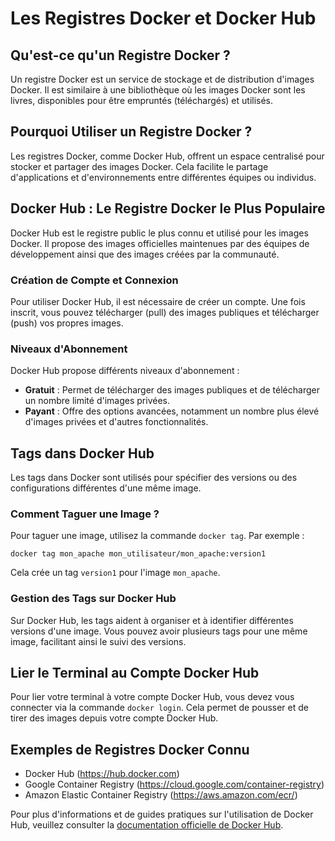 # Les Registres Docker et Docker Hub

## Qu'est-ce qu'un Registre Docker ?
Un registre Docker est un service de stockage et de distribution d'images Docker. Il est similaire à une bibliothèque où les images Docker sont les livres, disponibles pour être empruntés (téléchargés) et utilisés.

## Pourquoi Utiliser un Registre Docker ?
Les registres Docker, comme Docker Hub, offrent un espace centralisé pour stocker et partager des images Docker. Cela facilite le partage d'applications et d'environnements entre différentes équipes ou individus.

## Docker Hub : Le Registre Docker le Plus Populaire
Docker Hub est le registre public le plus connu et utilisé pour les images Docker. Il propose des images officielles maintenues par des équipes de développement ainsi que des images créées par la communauté.

### Création de Compte et Connexion
Pour utiliser Docker Hub, il est nécessaire de créer un compte. Une fois inscrit, vous pouvez télécharger (pull) des images publiques et télécharger (push) vos propres images.

### Niveaux d'Abonnement
Docker Hub propose différents niveaux d'abonnement :
- **Gratuit** : Permet de télécharger des images publiques et de télécharger un nombre limité d'images privées.
- **Payant** : Offre des options avancées, notamment un nombre plus élevé d'images privées et d'autres fonctionnalités.

## Tags dans Docker Hub
Les tags dans Docker sont utilisés pour spécifier des versions ou des configurations différentes d'une même image.

### Comment Taguer une Image ?
Pour taguer une image, utilisez la commande `docker tag`. Par exemple :
```
docker tag mon_apache mon_utilisateur/mon_apache:version1
```
Cela crée un tag `version1` pour l'image `mon_apache`.

### Gestion des Tags sur Docker Hub
Sur Docker Hub, les tags aident à organiser et à identifier différentes versions d'une image. Vous pouvez avoir plusieurs tags pour une même image, facilitant ainsi le suivi des versions.

## Lier le Terminal au Compte Docker Hub
Pour lier votre terminal à votre compte Docker Hub, vous devez vous connecter via la commande `docker login`. Cela permet de pousser et de tirer des images depuis votre compte Docker Hub.

## Exemples de Registres Docker Connu
- Docker Hub (https://hub.docker.com)
- Google Container Registry (https://cloud.google.com/container-registry)
- Amazon Elastic Container Registry (https://aws.amazon.com/ecr/)

Pour plus d'informations et de guides pratiques sur l'utilisation de Docker Hub, veuillez consulter la [documentation officielle de Docker Hub](https://docs.docker.com/docker-hub/).
